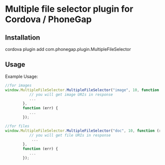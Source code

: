 Multiple file selector plugin for Cordova / PhoneGap
======================================================

## Installation
cordova plugin add com.phonegap.plugin.MultipleFileSelector



## Usage

Example Usage: 

```js
//for images
window.MultipleFileSelector.MultipleFileSelector("image", 10, function (res) {
           // you will get image URIs in response
           ...
        },
        function (err) {
           ...
        });
```

```js
//for files
window.MultipleFileSelector.MultipleFileSelector("doc", 10, function (res) {
           // you will get file URIs in response
            ...
        },
        function (err) {
           ...
        });
```


